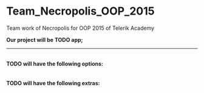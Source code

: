 # Team_Necropolis_OOP_2015
Team work of Necropolis for OOP 2015 of Telerik Academy

<b>Our project will be TODO app;</b><hr>
<br>
<b>TODO will have the following options:</b><br>
<br>
<br>
<b>TODO will have the following extras:</b>
